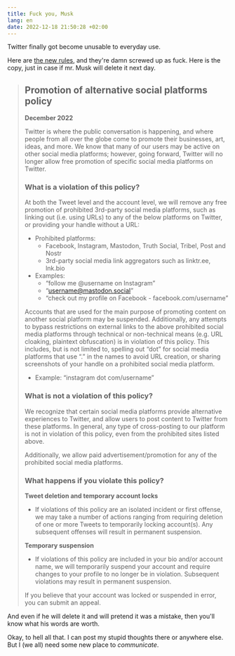 ```yaml
---
title: Fuck you, Musk
lang: en
date: 2022-12-18 21:50:28 +02:00
---
```


Twitter finally got become unusable to everyday use.

Here are [the new rules][1], and they're damn screwed up as fuck. Here is the copy, just in case if mr. Musk will delete it next day.

> ## Promotion of alternative social platforms policy
>
> **December 2022**
> 
> Twitter is where the public conversation is happening, and where people from all over the globe come to promote their businesses, art, ideas, and more. We know that many of our users may be active on other social media platforms; however, going forward, Twitter will no longer allow free promotion of specific social media platforms on Twitter.
> 
> ### What is a violation of this policy?
> 
> At both the Tweet level and the account level, we will remove any free promotion of prohibited 3rd-party social media platforms, such as linking out (i.e. using URLs) to any of the below platforms on Twitter, or providing your handle without a URL:
> 
>  - Prohibited platforms:
>     - Facebook, Instagram, Mastodon, Truth Social, Tribel, Post and Nostr
>     - 3rd-party social media link aggregators such as linktr.ee, lnk.bio
>  - Examples: 
>     - “follow me @username on Instagram”
>     - “username@mastodon.social”
>     - “check out my profile on Facebook - facebook.com/username”
> 
> Accounts that are used for the main purpose of promoting content on another social platform may be suspended.  Additionally, any attempts to bypass restrictions on external links to the above prohibited social media platforms through technical or non-technical means (e.g. URL cloaking, plaintext obfuscation) is in violation of this policy. This includes, but is not limited to, spelling out “dot” for social media platforms that use “.” in the names to avoid URL creation, or sharing screenshots of your handle on a prohibited social media platform.
> 
>  - Example: “instagram dot com/username”
> 
> ### What is not a violation of this policy?
> 
> We recognize that certain social media platforms provide alternative experiences to Twitter, and allow users to post content to Twitter from these platforms. In general, any type of cross-posting to our platform is not in violation of this policy, even from the prohibited sites listed above.
> 
> Additionally, we allow paid advertisement/promotion for any of the prohibited social media platforms.
> 
> ### What happens if you violate this policy?
> 
> **Tweet deletion and temporary account locks**
> 
> - If violations of this policy are an isolated incident or first offense, we may take a number of actions ranging from requiring deletion of one or more Tweets to temporarily locking account(s). Any subsequent offenses will result in permanent suspension.
> 
> **Temporary suspension**
> 
> - If violations of this policy are included in your bio and/or account name, we will temporarily suspend your account and require changes to your profile to no longer be in violation. Subsequent violations may result in permanent suspension.
> 
> If you believe that your account was locked or suspended in error, you can submit an appeal.

And even if he will delete it and will pretend it was a mistake, then you'll know what his words are worth.

Okay, to hell all that. I can post my stupid thoughts there or anywhere else. But I (we all) need some new place to _communicate_.

[1]: https://help.twitter.com/en/rules-and-policies/social-platforms-policy
